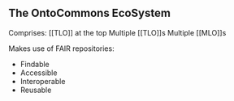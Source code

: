 ## The OntoCommons EcoSystem

Comprises:
[[TLO]] at the top
Multiple [[TLO]]s
Multiple [[MLO]]s

Makes use of FAIR repositories:
 - Findable
 - Accessible
 - Interoperable
 - Reusable 